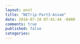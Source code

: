 ```yaml
---
layout: post
title: "NETrip-Part3-Assam"
date: 2016-07-10 07:41:44 -0400
comments: true
published: false
categories: 
---
```


